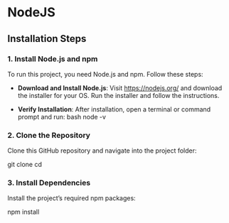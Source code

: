 # NodeJS


## Installation Steps

### 1. Install Node.js and npm
To run this project, you need Node.js and npm. Follow these steps:

- **Download and Install Node.js**: Visit https://nodejs.org/ and download the installer for your OS. Run the installer and follow the instructions.
  
- **Verify Installation**: After installation, open a terminal or command prompt and run:
  bash
  node -v


### 2. Clone the Repository
Clone this GitHub repository and navigate into the project folder:

git clone <repository-url>
cd <project-directory>


### 3. Install Dependencies
Install the project’s required npm packages:

npm install
